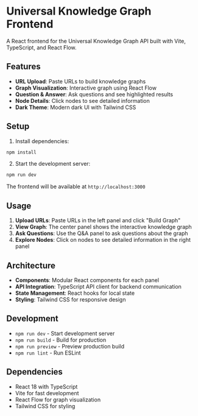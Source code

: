 # Universal Knowledge Graph Frontend

A React frontend for the Universal Knowledge Graph API built with Vite, TypeScript, and React Flow.

## Features

- **URL Upload**: Paste URLs to build knowledge graphs
- **Graph Visualization**: Interactive graph using React Flow
- **Question & Answer**: Ask questions and see highlighted results
- **Node Details**: Click nodes to see detailed information
- **Dark Theme**: Modern dark UI with Tailwind CSS

## Setup

1. Install dependencies:

```bash
npm install
```

2. Start the development server:

```bash
npm run dev
```

The frontend will be available at `http://localhost:3000`

## Usage

1. **Upload URLs**: Paste URLs in the left panel and click "Build Graph"
2. **View Graph**: The center panel shows the interactive knowledge graph
3. **Ask Questions**: Use the Q&A panel to ask questions about the graph
4. **Explore Nodes**: Click on nodes to see detailed information in the right panel

## Architecture

- **Components**: Modular React components for each panel
- **API Integration**: TypeScript API client for backend communication
- **State Management**: React hooks for local state
- **Styling**: Tailwind CSS for responsive design

## Development

- `npm run dev` - Start development server
- `npm run build` - Build for production
- `npm run preview` - Preview production build
- `npm run lint` - Run ESLint

## Dependencies

- React 18 with TypeScript
- Vite for fast development
- React Flow for graph visualization
- Tailwind CSS for styling
